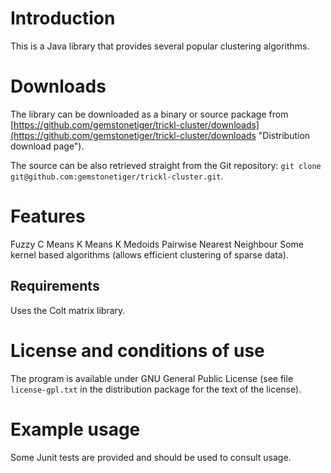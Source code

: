 Introduction
============
This is a Java library that provides several popular clustering algorithms.

Downloads
=========
The library can be downloaded as a binary or source package from [https://github.com/gemstonetiger/trickl-cluster/downloads](https://github.com/gemstonetiger/trickl-cluster/downloads "Distribution download page").

The source can be also retrieved straight from the Git repository: `git clone git@github.com:gemstonetiger/trickl-cluster.git`.

Features
========
Fuzzy C Means
K Means
K Medoids
Pairwise Nearest Neighbour
Some kernel based algorithms (allows efficient clustering of sparse data).

Requirements
------------
Uses the Colt matrix library.

License and conditions of use
=============================
The program is available under GNU General Public License (see file `license-gpl.txt` in the distribution package for the text of the license).

Example usage
=============
Some Junit tests are provided and should be used to consult usage.
